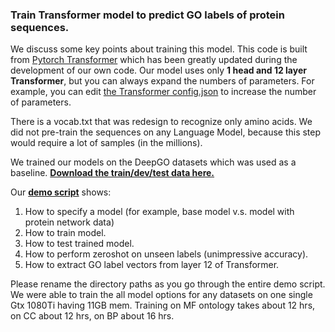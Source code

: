 

### Train Transformer model to predict GO labels of protein sequences.

We discuss some key points about training this model. This code is built from [Pytorch Transformer](https://github.com/huggingface/transformers) which has been greatly updated during the development of our own code. Our model uses only **1 head and 12 layer Transformer**, but you can always expand the numbers of parameters. For example, you can edit [the Transformer config.json](https://drive.google.com/drive/folders/128Q5DBToXnpgBNpevuYv3Y403wIPj8r-?usp=sharing) to increase the number of parameters. 

There is a vocab.txt that was redesign to recognize only amino acids. We did not pre-train the sequences on any Language Model, because this step would require a lot of samples (in the millions). 

We trained our models on the DeepGO datasets which was used as a baseline. **[Download the train/dev/test data here.](https://drive.google.com/drive/folders/1xwLnypz6JRUoQkbfdscG-NyusECVzQ7t?usp=sharing)**

Our **[demo script](https://github.com/datduong/GOAnnotationTransformer/tree/master/TrainModel/DemoScript)** shows:
1. How to specify a model (for example, base model v.s. model with protein network data)
2. How to train model.
3. How to test trained model. 
4. How to perform zeroshot on unseen labels (unimpressive accuracy). 
5. How to extract GO label vectors from layer 12 of Transformer. 

Please rename the directory paths as you go through the entire demo script. We were able to train the all model options for any datasets on one single Gtx 1080Ti having 11GB mem. Training on MF ontology takes about 12 hrs, on CC about 12 hrs, on BP about 16 hrs. 




